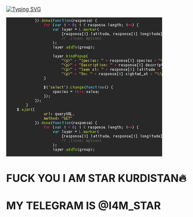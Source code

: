 [![Typing SVG](https://readme-typing-svg.herokuapp.com?font=Neuton&size=25&color=30FF40&background=000000&center=true&vCenter=true&width=360&height=60&lines=HELLO+YOUR%2C+FATHER+IS+HERE;LEFT+THE+WORLD😉;TODAY+I+WILL+TELL+YOU;I+FUCK+YOUR+SCRIPT;STAR+IS+HERE;FUCK+YOU;I+AM+STAR+KURDISTAN;MY+TELEGRAM+USER;I4M_STAR+%3Av)](https://git.io/typing-svg)

<img src="https://github.com/star-kurdistan/Gif_SYSTEM/blob/main/STAR_CODER.gif" alt="" border="0" />

# FUCK YOU I AM STAR KURDISTAN🔥
# MY TELEGRAM IS @I4M_STAR
